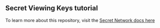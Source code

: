 ## Secret Viewing Keys tutorial

To learn more about this repository, visit the [Secret Network docs here](https://docs.scrt.network/secret-network-documentation/development/development-concepts/permissioned-viewing/viewing-keys)
